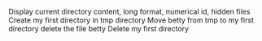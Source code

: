 Display current directory content, long format, numerical id, hidden files
Create my first directory in tmp directory
Move betty from tmp to my first directory
delete the file betty
Delete my first directory
